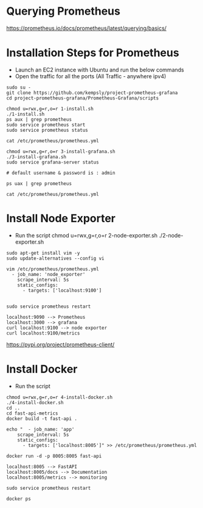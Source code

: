 
# Querying Prometheus
https://prometheus.io/docs/prometheus/latest/querying/basics/


# Installation Steps for Prometheus
- Launch an EC2 instance with Ubuntu and run the below commands
- Open the traffic for all the ports (All Traffic - anywhere ipv4)

```
sudo su -
git clone https://github.com/kempsly/project-prometheus-grafana
cd project-prometheus-grafana/Prometheus-Grafana/scripts

chmod u=rwx,g=r,o=r 1-install.sh
./1-install.sh
ps aux | grep prometheus
sudo service prometheus start
sudo service prometheus status

cat /etc/prometheus/prometheus.yml

chmod u=rwx,g=r,o=r 3-install-grafana.sh
./3-install-grafana.sh
sudo service grafana-server status

# default username & password is : admin

ps uax | grep prometheus

cat /etc/prometheus/prometheus.yml

```
# Install Node Exporter
- Run the script
chmod u=rwx,g=r,o=r 2-node-exporter.sh
./2-node-exporter.sh
```
sudo apt-get install vim -y
sudo update-alternatives --config vi

vim /etc/prometheus/prometheus.yml
  - job_name: 'node_exporter'
    scrape_interval: 5s
    static_configs:
      - targets: ['localhost:9100']


sudo service prometheus restart
```
```
localhost:9090 --> Prometheus
localhost:3000 --> grafana
curl localhost:9100 --> node exporter
curl localhost:9100/metrics
```
https://pypi.org/project/prometheus-client/

# Install Docker 
- Run the script
```
chmod u=rwx,g=r,o=r 4-install-docker.sh
./4-install-docker.sh
cd ..
cd fast-api-metrics
docker build -t fast-api .

echo "  - job_name: 'app'
    scrape_interval: 5s
    static_configs:
      - targets: ['localhost:8005']" >> /etc/prometheus/prometheus.yml

docker run -d -p 8005:8005 fast-api

localhost:8005 --> FastAPI
localhost:8005/docs --> Documentation
localhost:8005/metrics --> monitoring

sudo service prometheus restart

docker ps
```